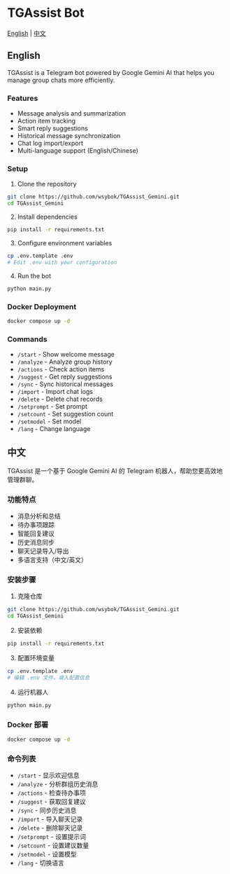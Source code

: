 # TGAssist Bot

[English](#english) | [中文](#中文)

## English

TGAssist is a Telegram bot powered by Google Gemini AI that helps you manage group chats more efficiently.

### Features

- Message analysis and summarization
- Action item tracking
- Smart reply suggestions
- Historical message synchronization
- Chat log import/export
- Multi-language support (English/Chinese)

### Setup

1. Clone the repository
```bash
git clone https://github.com/wsybok/TGAssist_Gemini.git
cd TGAssist_Gemini
```

2. Install dependencies
```bash
pip install -r requirements.txt
```

3. Configure environment variables
```bash
cp .env.template .env
# Edit .env with your configuration
```

4. Run the bot
```bash
python main.py
```

### Docker Deployment

```bash
docker compose up -d
```

### Commands

- `/start` - Show welcome message
- `/analyze` - Analyze group history
- `/actions` - Check action items
- `/suggest` - Get reply suggestions
- `/sync` - Sync historical messages
- `/import` - Import chat logs
- `/delete` - Delete chat records
- `/setprompt` - Set prompt
- `/setcount` - Set suggestion count
- `/setmodel` - Set model
- `/lang` - Change language

## 中文

TGAssist 是一个基于 Google Gemini AI 的 Telegram 机器人，帮助您更高效地管理群聊。

### 功能特点

- 消息分析和总结
- 待办事项跟踪
- 智能回复建议
- 历史消息同步
- 聊天记录导入/导出
- 多语言支持（中文/英文）

### 安装步骤

1. 克隆仓库
```bash
git clone https://github.com/wsybok/TGAssist_Gemini.git
cd TGAssist_Gemini
```

2. 安装依赖
```bash
pip install -r requirements.txt
```

3. 配置环境变量
```bash
cp .env.template .env
# 编辑 .env 文件，填入配置信息
```

4. 运行机器人
```bash
python main.py
```

### Docker 部署

```bash
docker compose up -d
```

### 命令列表

- `/start` - 显示欢迎信息
- `/analyze` - 分析群组历史消息
- `/actions` - 检查待办事项
- `/suggest` - 获取回复建议
- `/sync` - 同步历史消息
- `/import` - 导入聊天记录
- `/delete` - 删除聊天记录
- `/setprompt` - 设置提示词
- `/setcount` - 设置建议数量
- `/setmodel` - 设置模型
- `/lang` - 切换语言 
